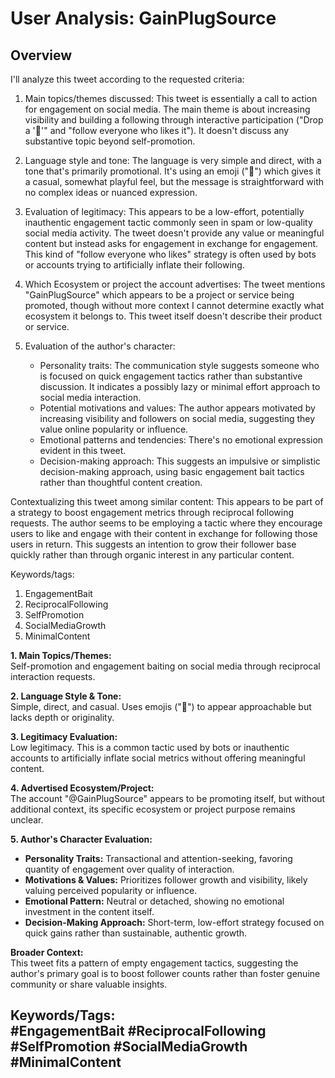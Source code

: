 # User Analysis: GainPlugSource

## Overview

<think>
I'll analyze this tweet according to the requested criteria:

1. Main topics/themes discussed:
This tweet is essentially a call to action for engagement on social media. The main theme is about increasing visibility and building a following through interactive participation ("Drop a '🌟'" and "follow everyone who likes it"). It doesn't discuss any substantive topic beyond self-promotion.

2. Language style and tone:
The language is very simple and direct, with a tone that's primarily promotional. It's using an emoji ("🌟") which gives it a casual, somewhat playful feel, but the message is straightforward with no complex ideas or nuanced expression.

3. Evaluation of legitimacy:
This appears to be a low-effort, potentially inauthentic engagement tactic commonly seen in spam or low-quality social media activity. The tweet doesn't provide any value or meaningful content but instead asks for engagement in exchange for engagement. This kind of "follow everyone who likes" strategy is often used by bots or accounts trying to artificially inflate their following.

4. Which Ecosystem or project the account advertises:
The tweet mentions "GainPlugSource" which appears to be a project or service being promoted, though without more context I cannot determine exactly what ecosystem it belongs to. This tweet itself doesn't describe their product or service.

5. Evaluation of the author's character:
   - Personality traits: The communication style suggests someone who is focused on quick engagement tactics rather than substantive discussion. It indicates a possibly lazy or minimal effort approach to social media interaction.
   - Potential motivations and values: The author appears motivated by increasing visibility and followers on social media, suggesting they value online popularity or influence.
   - Emotional patterns and tendencies: There's no emotional expression evident in this tweet.
   - Decision-making approach: This suggests an impulsive or simplistic decision-making approach, using basic engagement bait tactics rather than thoughtful content creation.

Contextualizing this tweet among similar content:
This appears to be part of a strategy to boost engagement metrics through reciprocal following requests. The author seems to be employing a tactic where they encourage users to like and engage with their content in exchange for following those users in return. This suggests an intention to grow their follower base quickly rather than through organic interest in any particular content.

Keywords/tags:
1. EngagementBait
2. ReciprocalFollowing
3. SelfPromotion
4. SocialMediaGrowth
5. MinimalContent
</think>

**1. Main Topics/Themes:**  
Self-promotion and engagement baiting on social media through reciprocal interaction requests.

**2. Language Style & Tone:**  
Simple, direct, and casual. Uses emojis ("🌟") to appear approachable but lacks depth or originality.

**3. Legitimacy Evaluation:**  
Low legitimacy. This is a common tactic used by bots or inauthentic accounts to artificially inflate social metrics without offering meaningful content.

**4. Advertised Ecosystem/Project:**  
The account "@GainPlugSource" appears to be promoting itself, but without additional context, its specific ecosystem or project purpose remains unclear.

**5. Author's Character Evaluation:**  
- **Personality Traits:** Transactional and attention-seeking, favoring quantity of engagement over quality of interaction.  
- **Motivations & Values:** Prioritizes follower growth and visibility, likely valuing perceived popularity or influence.  
- **Emotional Pattern:** Neutral or detached, showing no emotional investment in the content itself.  
- **Decision-Making Approach:** Short-term, low-effort strategy focused on quick gains rather than sustainable, authentic growth.

**Broader Context:**  
This tweet fits a pattern of empty engagement tactics, suggesting the author's primary goal is to boost follower counts rather than foster genuine community or share valuable insights.

**Keywords/Tags:**  
#EngagementBait #ReciprocalFollowing #SelfPromotion #SocialMediaGrowth #MinimalContent
---
